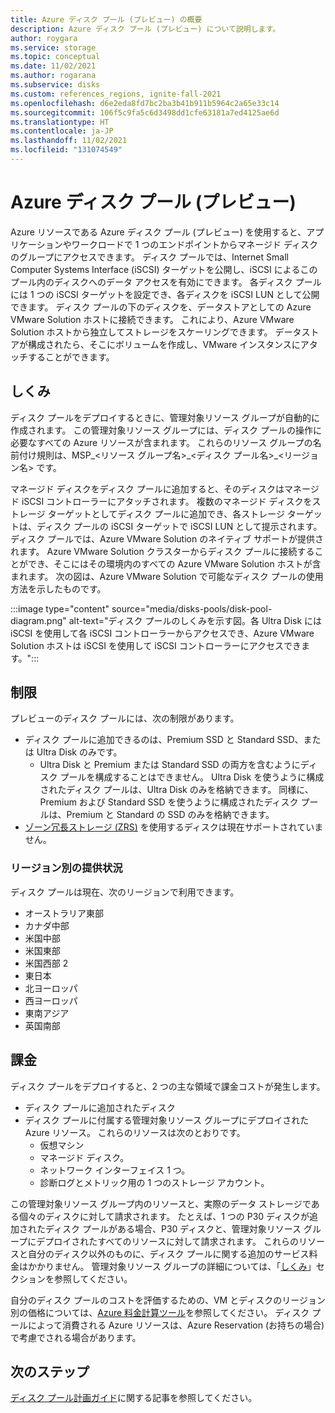 ```yaml
---
title: Azure ディスク プール (プレビュー) の概要
description: Azure ディスク プール (プレビュー) について説明します。
author: roygara
ms.service: storage
ms.topic: conceptual
ms.date: 11/02/2021
ms.author: rogarana
ms.subservice: disks
ms.custom: references_regions, ignite-fall-2021
ms.openlocfilehash: d6e2eda8fd7bc2ba3b41b911b5964c2a65e33c14
ms.sourcegitcommit: 106f5c9fa5c6d3498dd1cfe63181a7ed4125ae6d
ms.translationtype: HT
ms.contentlocale: ja-JP
ms.lasthandoff: 11/02/2021
ms.locfileid: "131074549"
---
```

# <a name="azure-disk-pools-preview"></a>Azure ディスク プール (プレビュー)

Azure リソースである Azure ディスク プール (プレビュー) を使用すると、アプリケーションやワークロードで 1 つのエンドポイントからマネージド ディスクのグループにアクセスできます。 ディスク プールでは、Internet Small Computer Systems Interface (iSCSI) ターゲットを公開し、iSCSI によるこのプール内のディスクへのデータ アクセスを有効にできます。 各ディスク プールには 1 つの iSCSI ターゲットを設定でき、各ディスクを iSCSI LUN として公開できます。 ディスク プールの下のディスクを、データストアとしての Azure VMware Solution ホストに接続できます。 これにより、Azure VMware Solution ホストから独立してストレージをスケーリングできます。 データストアが構成されたら、そこにボリュームを作成し、VMware インスタンスにアタッチすることができます。

## <a name="how-it-works"></a>しくみ

ディスク プールをデプロイするときに、管理対象リソース グループが自動的に作成されます。 この管理対象リソース グループには、ディスク プールの操作に必要なすべての Azure リソースが含まれます。 これらのリソース グループの名前付け規則は、MSP_<リソース グループ名>_<ディスク プール名>\_<リージョン名> です。

マネージド ディスクをディスク プールに追加すると、そのディスクはマネージド iSCSI コントローラーにアタッチされます。 複数のマネージド ディスクをストレージ ターゲットとしてディスク プールに追加でき、各ストレージ ターゲットは、ディスク プールの iSCSI ターゲットで iSCSI LUN として提示されます。 ディスク プールでは、Azure VMware Solution のネイティブ サポートが提供されます。 Azure VMware Solution クラスターからディスク プールに接続することができ、そこにはその環境内のすべての Azure VMware Solution ホストが含まれます。 次の図は、Azure VMware Solution で可能なディスク プールの使用方法を示したものです。

:::image type="content" source="media/disks-pools/disk-pool-diagram.png" alt-text="ディスク プールのしくみを示す図。各 Ultra Disk には iSCSI を使用して各 iSCSI コントローラーからアクセスでき、Azure VMware Solution ホストは iSCSI を使用して iSCSI コントローラーにアクセスできます。":::

## <a name="restrictions"></a>制限

プレビューのディスク プールには、次の制限があります。

- ディスク プールに追加できるのは、Premium SSD と Standard SSD、または Ultra Disk のみです。
    - Ultra Disk と Premium または Standard SSD の両方を含むようにディスク プールを構成することはできません。 Ultra Disk を使うように構成されたディスク プールは、Ultra Disk のみを格納できます。 同様に、Premium および Standard SSD を使うように構成されたディスク プールは、Premium と Standard の SSD のみを格納できます。
- [ゾーン冗長ストレージ (ZRS)](disks-redundancy.md#zone-redundant-storage-for-managed-disks) を使用するディスクは現在サポートされていません。 

### <a name="regional-availability"></a>リージョン別の提供状況

ディスク プールは現在、次のリージョンで利用できます。

- オーストラリア東部
- カナダ中部
- 米国中部
- 米国東部
- 米国西部 2
- 東日本
- 北ヨーロッパ
- 西ヨーロッパ
- 東南アジア
- 英国南部


## <a name="billing"></a>課金

ディスク プールをデプロイすると、2 つの主な領域で課金コストが発生します。

- ディスク プールに追加されたディスク
- ディスク プールに付属する管理対象リソース グループにデプロイされた Azure リソース。 これらのリソースは次のとおりです。
    - 仮想マシン
    - マネージド ディスク。
    - ネットワーク インターフェイス 1 つ。
    - 診断ログとメトリック用の 1 つのストレージ アカウント。
        
この管理対象リソース グループ内のリソースと、実際のデータ ストレージである個々のディスクに対して請求されます。 たとえば、1 つの P30 ディスクが追加されたディスク プールがある場合、P30 ディスクと、管理対象リソース グループにデプロイされたすべてのリソースに対して請求されます。 これらのリソースと自分のディスク以外のものに、ディスク プールに関する追加のサービス料金はかかりません。 管理対象リソース グループの詳細については、「[しくみ](#how-it-works)」セクションを参照してください。

自分のディスク プールのコストを評価するための、VM とディスクのリージョン別の価格については、[Azure 料金計算ツール](https://azure.microsoft.com/pricing/calculator/)を参照してください。 ディスク プールによって消費される Azure リソースは、Azure Reservation (お持ちの場合) で考慮でされる場合があります。


## <a name="next-steps"></a>次のステップ

[ディスク プール計画ガイド](disks-pools-planning.md)に関する記事を参照してください。
